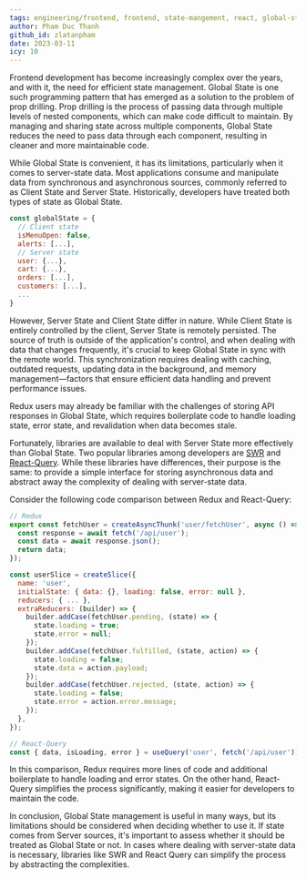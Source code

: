 ```yaml
---
tags: engineering/frontend, frontend, state-mangement, react, global-state-management, redux, react-query
author: Pham Duc Thanh
github_id: zlatanpham
date: 2023-03-11
icy: 10
---
```


Frontend development has become increasingly complex over the years, and with it, the need for efficient state management. Global State is one such programming pattern that has emerged as a solution to the problem of prop drilling. Prop drilling is the process of passing data through multiple levels of nested components, which can make code difficult to maintain. By managing and sharing state across multiple components, Global State reduces the need to pass data through each component, resulting in cleaner and more maintainable code.

While Global State is convenient, it has its limitations, particularly when it comes to server-state data. Most applications consume and manipulate data from synchronous and asynchronous sources, commonly referred to as Client State and Server State. Historically, developers have treated both types of state as Global State.

```js
const globalState = {
  // Client state
  isMenuOpen: false,
  alerts: [...],
  // Server state
  user: {...},
  cart: {...},
  orders: [...],
  customers: [...],
  ...
}
```

However, Server State and Client State differ in nature. While Client State is entirely controlled by the client, Server State is remotely persisted. The source of truth is outside of the application's control, and when dealing with data that changes frequently, it's crucial to keep Global State in sync with the remote world. This synchronization requires dealing with caching, outdated requests, updating data in the background, and memory management—factors that ensure efficient data handling and prevent performance issues.

Redux users may already be familiar with the challenges of storing API responses in Global State, which requires boilerplate code to handle loading state, error state, and revalidation when data becomes stale.

Fortunately, libraries are available to deal with Server State more effectively than Global State. Two popular libraries among developers are [SWR](https://swr.vercel.app/) and [React-Query](https://react-query-v3.tanstack.com/). While these libraries have differences, their purpose is the same: to provide a simple interface for storing asynchronous data and abstract away the complexity of dealing with server-state data.

Consider the following code comparison between Redux and React-Query:

```js
// Redux
export const fetchUser = createAsyncThunk('user/fetchUser', async () => {
  const response = await fetch('/api/user');
  const data = await response.json();
  return data;
});

const userSlice = createSlice({
  name: 'user',
  initialState: { data: {}, loading: false, error: null },
  reducers: { ... },
  extraReducers: (builder) => {
    builder.addCase(fetchUser.pending, (state) => {
      state.loading = true;
      state.error = null;
    });
    builder.addCase(fetchUser.fulfilled, (state, action) => {
      state.loading = false;
      state.data = action.payload;
    });
    builder.addCase(fetchUser.rejected, (state, action) => {
      state.loading = false;
      state.error = action.error.message;
    });
  },
});

// React-Query
const { data, isLoading, error } = useQuery('user', fetch('/api/user'))
```

In this comparison, Redux requires more lines of code and additional boilerplate to handle loading and error states. On the other hand, React-Query simplifies the process significantly, making it easier for developers to maintain the code.

In conclusion, Global State management is useful in many ways, but its limitations should be considered when deciding whether to use it. If state comes from Server sources, it's important to assess whether it should be treated as Global State or not. In cases where dealing with server-state data is necessary, libraries like SWR and React Query can simplify the process by abstracting the complexities.
